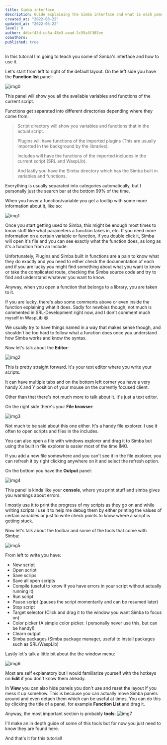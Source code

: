 ```yaml
---
title: Simba interface
description: Guide explaining the Simba interface and what is each panel
created_at: "2022-03-22"
updated_at: "2022-03-22"
level: 0
author: 4dbcf43d-cc8a-48e3-aead-2c55a3f302ee
coauthors:
published: true
---
```


In this tutorial I'm going to teach you some of Simba's interface and how to use it.

Let's start from left to right of the default layout.
On the left side you have the **Function list** panel:

![img0](https://enqlpchobniylwpsjcqc.supabase.co/storage/v1/object/public/imgs/posts/6/img0.png)

This panel will show you all the available variables and functions of the current script.

Functions get separated into different directories depending where they come from.

> Script directory will show you variables and functions that in the actual script.
>
> Plugins will have functions of the imported plugins (This are usually imported in the background by the libraries).
>
> Includes will have the functions of the imported includes in the current script (SRL and WaspLib).
>
> And lastly you have the Simba directory which has the Simba built in variables and functions.

Everything is usually separated into categories automatically, but I personally just the search bar at the bottom 99% of the time.

When you hover a function/variable you get a tooltip with some more information about it, like so:

![img1](https://enqlpchobniylwpsjcqc.supabase.co/storage/v1/object/public/imgs/posts/6/img1.png)

Once you start getting used to Simba, this might be enough most times to know stuff like what parameters a function takes in, etc.
If you need more information on a certain variable or function, if you double click it, Simba will open it's file and you can see exactly what the function does, as long as it's a function from an Include.

Unfortunately, Plugins and Simba built in functions are a pain to know what they do exactly and you need to either check the documentation of each and if you are lucky you might find something about what you want to know or take the complicated route, checking the Simba source code and try to find and understand whatever you want to know.

Anyway, when you open a function that belongs to a library, you are taken to it.

If you are lucky, there's also some comments above or even inside the function explaining what it does.
Sadly for newbies though, not much is commented in SRL-Development right now, and I don't comment much myself in WaspLib 😆

We usually try to have things named in a way that makes sense though, and shouldn't be too hard to follow what a function does once you understand how Simba works and know the syntax.

Now let's talk about the **Editor**:

![img2](https://enqlpchobniylwpsjcqc.supabase.co/storage/v1/object/public/imgs/posts/6/img2.png)

This is pretty straight forward.
It's your text editor where you write your scripts.

It can have multiple tabs and on the bottom left corner you have a very handy X and Y position of your mouse on the currently focused client.

Other than that there's not much more to talk about it. It's just a text editor.

On the right side there's your **File browser**:

![img3](https://enqlpchobniylwpsjcqc.supabase.co/storage/v1/object/public/imgs/posts/6/img3.png)

Not much to be said about this one either. It's a handy file explorer.
I use it often to open scripts and files in the includes.

You can also open a file with windows explorer and drag it to Simba but using the built in file explorer is easier most of the time IMO.

If you add a new file somewhere and you can't see it in the file explorer, you can refresh it by right clicking anywhere on it and select the refresh option.

On the bottom you have the **Output** panel:

![img4](https://enqlpchobniylwpsjcqc.supabase.co/storage/v1/object/public/imgs/posts/6/img4.png)

This panel is kinda like your **console**, where you print stuff and simba gives you warnings about errors.

I mostly use it to print the progress of my scripts as they go on and while writing scripts I use it to help me debug them by either printing the values of certain variables or just to write check points to know where a script is getting stuck.

Now let's talk about the toolbar and some of the tools that come with Simba:

![img5](https://enqlpchobniylwpsjcqc.supabase.co/storage/v1/object/public/imgs/posts/6/img5.png)

From left to write you have:

- New script
- Open script
- Save scrips
- Save all open scripts
- Compile (useful to know if you have errors in your script without actually running it)
- Run script
- Pause script (pauses the script momentarily and can be resumed later)
- Stop script
- Target selector (Click and drag it to the window you want Simba to focus on)
- Color picker (A simple color picker. I personally never use this, but can be handy!)
- Clearn output
- Simba packages (Simba package manager, useful to install packages such as SRL/WaspLib)

Lastly let's talk a little bit about the the window menu:

![img6](https://enqlpchobniylwpsjcqc.supabase.co/storage/v1/object/public/imgs/posts/6/img6.png)

Most are self explanatory but I would familiarize yourself with the hotkeys on **Edit** if you don't know them already.

In **View** you can also hide panels you don't use and reset the layout if you mess it up somehow.
This is because you can actually move Simba panels around and even detach them which can be useful at times. You can do this by clicking the title of a panel, for example **Function List** and drag it.

Anyway, the most important section is probably **tools**:
![img7](https://enqlpchobniylwpsjcqc.supabase.co/storage/v1/object/public/imgs/posts/6/img7.png)

I'll make an in depth guide of some of this tools but for now you just need to know they are found here.

And that's it for this tutorial!
